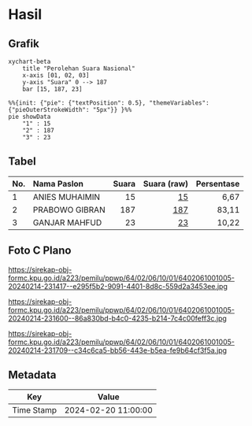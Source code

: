 # Hasil

## Grafik

```mermaid
xychart-beta
    title "Perolehan Suara Nasional"
    x-axis [01, 02, 03]
    y-axis "Suara" 0 --> 187
    bar [15, 187, 23]
```

```mermaid
%%{init: {"pie": {"textPosition": 0.5}, "themeVariables": {"pieOuterStrokeWidth": "5px"}} }%%
pie showData
    "1" : 15
    "2" : 187
    "3" : 23
```

## Tabel

| No. | Nama Paslon    | Suara | Suara (raw) | Persentase |
|:--- |:-------------- | -----:| -----------:| ----------:|
| 1   | ANIES MUHAIMIN | 15    | [15][p-1]   | 6,67       |
| 2   | PRABOWO GIBRAN | 187   | [187][p-2]  | 83,11      |
| 3   | GANJAR MAHFUD  | 23    | [23][p-3]   | 10,22      |


[p-1]: https://github.com/gigit-pemilu/pemilu-2024/blob/main/pilpres/hitung-suara/sub/64-kalimantan-timur/sub/02-kutai-kartanegara/sub/06-tenggarong/sub/1001-jahab/sub/005-tps/sub/paslon-1.txt
[p-2]: https://github.com/gigit-pemilu/pemilu-2024/blob/main/pilpres/hitung-suara/sub/64-kalimantan-timur/sub/02-kutai-kartanegara/sub/06-tenggarong/sub/1001-jahab/sub/005-tps/sub/paslon-2.txt
[p-3]: https://github.com/gigit-pemilu/pemilu-2024/blob/main/pilpres/hitung-suara/sub/64-kalimantan-timur/sub/02-kutai-kartanegara/sub/06-tenggarong/sub/1001-jahab/sub/005-tps/sub/paslon-3.txt

## Foto C Plano

https://sirekap-obj-formc.kpu.go.id/a223/pemilu/ppwp/64/02/06/10/01/6402061001005-20240214-231417--e295f5b2-9091-4401-8d8c-559d2a3453ee.jpg

https://sirekap-obj-formc.kpu.go.id/a223/pemilu/ppwp/64/02/06/10/01/6402061001005-20240214-231600--86a830bd-b4c0-4235-b214-7c4c00feff3c.jpg

https://sirekap-obj-formc.kpu.go.id/a223/pemilu/ppwp/64/02/06/10/01/6402061001005-20240214-231709--c34c6ca5-bb56-443e-b5ea-fe9b64cf3f5a.jpg


## Metadata

| Key        | Value               |
| ---------- | ------------------- |
| Time Stamp | 2024-02-20 11:00:00 |



